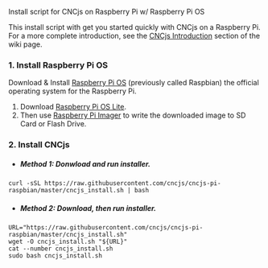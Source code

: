 Install script for CNCjs on Raspberry Pi w/ Raspberry Pi OS

This install script with get you started quickly with CNCjs on a Raspberry Pi. For a more complete introduction, see the [CNCjs Introduction](https://github.com/cncjs/cncjs/wiki/Introduction) section of the wiki page.

### 1. Install Raspberry Pi OS

Download & Install [Raspberry Pi OS](https://www.raspberrypi.org/downloads/raspberry-pi-os/) (previously called Raspbian) the official operating system for the Raspberry Pi.

 1. Download [Raspberry Pi OS Lite](https://downloads.raspberrypi.org/raspios_lite_armhf_latest). 
 2. Then use [Raspberry Pi Imager](https://www.raspberrypi.org/downloads) to write the downloaded image to SD Card or Flash Drive. 

### 2. Install CNCjs
- ##### Method 1: Donwload and run installer.
`curl -sSL https://raw.githubusercontent.com/cncjs/cncjs-pi-raspbian/master/cncjs_install.sh | bash`

- ##### Method 2: Download, then run installer.
```
URL="https://raw.githubusercontent.com/cncjs/cncjs-pi-raspbian/master/cncjs_install.sh"
wget -O cncjs_install.sh "${URL}"
cat --number cncjs_install.sh
sudo bash cncjs_install.sh
```
